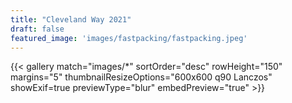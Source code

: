 ```yaml
---
title: "Cleveland Way 2021"
draft: false
featured_image: 'images/fastpacking/fastpacking.jpeg'
---
```


{{< gallery match="images/*" sortOrder="desc" rowHeight="150" margins="5" thumbnailResizeOptions="600x600 q90 Lanczos" showExif=true previewType="blur" embedPreview="true" >}}

